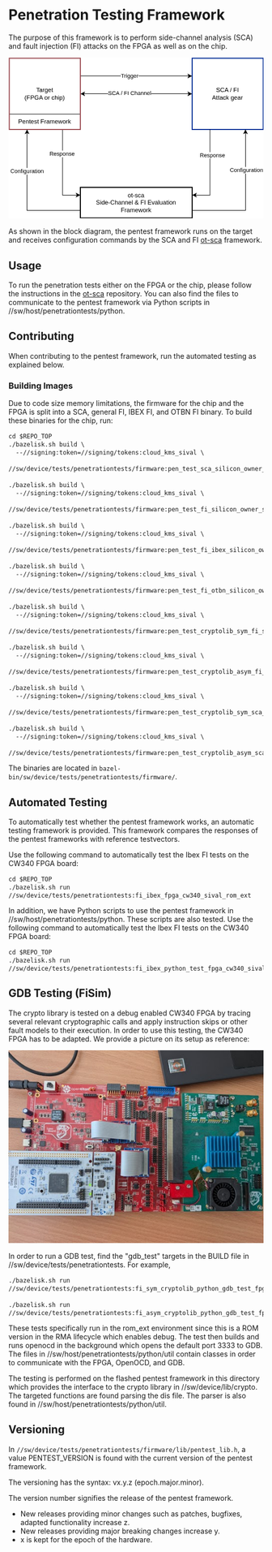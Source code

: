 # Penetration Testing Framework

The purpose of this framework is to perform side-channel analysis (SCA) and fault injection (FI) attacks on the FPGA as well as on the chip.

![Full hardware setup](pentest_setup.png)

As shown in the block diagram, the pentest framework runs on the target and receives configuration commands by the SCA and FI [ot-sca](https://github.com/lowRISC/ot-sca) framework.

## Usage

To run the penetration tests either on the FPGA or the chip, please follow the instructions in the [ot-sca](https://github.com/lowRISC/ot-sca) repository.
You can also find the files to communicate to the pentest framework via Python scripts in //sw/host/penetrationtests/python.

## Contributing

When contributing to the pentest framework, run the automated testing as explained below.

### Building Images

Due to code size memory limitations, the firmware for the chip and the FPGA is split into a SCA, general FI, IBEX FI, and OTBN FI binary. To build these binaries for the chip, run:
```console
cd $REPO_TOP
./bazelisk.sh build \
  --//signing:token=//signing/tokens:cloud_kms_sival \
  //sw/device/tests/penetrationtests/firmware:pen_test_sca_silicon_owner_sival_rom_ext

./bazelisk.sh build \
  --//signing:token=//signing/tokens:cloud_kms_sival \
  //sw/device/tests/penetrationtests/firmware:pen_test_fi_silicon_owner_sival_rom_ext

./bazelisk.sh build \
  --//signing:token=//signing/tokens:cloud_kms_sival \
  //sw/device/tests/penetrationtests/firmware:pen_test_fi_ibex_silicon_owner_sival_rom_ext

./bazelisk.sh build \
  --//signing:token=//signing/tokens:cloud_kms_sival \
  //sw/device/tests/penetrationtests/firmware:pen_test_fi_otbn_silicon_owner_sival_rom_ext

./bazelisk.sh build \
  --//signing:token=//signing/tokens:cloud_kms_sival \
  //sw/device/tests/penetrationtests/firmware:pen_test_cryptolib_sym_fi_silicon_owner_sival_rom_ext

./bazelisk.sh build \
  --//signing:token=//signing/tokens:cloud_kms_sival \
  //sw/device/tests/penetrationtests/firmware:pen_test_cryptolib_asym_fi_silicon_owner_sival_rom_ext

./bazelisk.sh build \
  --//signing:token=//signing/tokens:cloud_kms_sival \
  //sw/device/tests/penetrationtests/firmware:pen_test_cryptolib_sym_sca_silicon_owner_sival_rom_ext

./bazelisk.sh build \
  --//signing:token=//signing/tokens:cloud_kms_sival \
  //sw/device/tests/penetrationtests/firmware:pen_test_cryptolib_asym_sca_silicon_owner_sival_rom_ext
```

The binaries are located in `bazel-bin/sw/device/tests/penetrationtests/firmware/`.

## Automated Testing

To automatically test whether the pentest framework works, an automatic testing framework is provided.
This framework compares the responses of the pentest frameworks with reference testvectors.

Use the following command to automatically test the Ibex FI tests on the CW340 FPGA board:

```console
cd $REPO_TOP
./bazelisk.sh run //sw/device/tests/penetrationtests:fi_ibex_fpga_cw340_sival_rom_ext
```

In addition, we have Python scripts to use the pentest framework in //sw/host/penetrationtests/python.
These scripts are also tested.
Use the following command to automatically test the Ibex FI tests on the CW340 FPGA board:

```console
cd $REPO_TOP
./bazelisk.sh run //sw/device/tests/penetrationtests:fi_ibex_python_test_fpga_cw340_sival_rom_ext
```

## GDB Testing (FiSim)

The crypto library is tested on a debug enabled CW340 FPGA by tracing several relevant cryptographic calls and apply instruction skips or other fault models to their execution. In order to use this testing, the CW340 FPGA has to be adapted. We provide a picture on its setup as reference:

![CW340 debug setup](fi_sim_cw340_setup.png)

In order to run a GDB test, find the "gdb_test" targets in the BUILD file in //sw/device/tests/penetrationtests. For example,
```console
./bazelisk.sh run //sw/device/tests/penetrationtests:fi_sym_cryptolib_python_gdb_test_fpga_cw340_rom_ext

./bazelisk.sh run //sw/device/tests/penetrationtests:fi_asym_cryptolib_python_gdb_test_fpga_cw340_rom_ext
```

These tests specifically run in the rom_ext environment since this is a ROM version in the RMA lifecycle which enables debug. The test then builds and runs openocd in the background which opens the default port 3333 to GDB. The files in //sw/host/penetrationtests/python/util contain classes in order to communicate with the FPGA, OpenOCD, and GDB.

The testing is performed on the flashed pentest framework in this directory which provides the interface to the crypto library in //sw/device/lib/crypto. The targeted functions are found parsing the dis file. The parser is also found in //sw/host/penetrationtests/python/util.

## Versioning

In `//sw/device/tests/penetrationtests/firmware/lib/pentest_lib.h`, a value PENTEST_VERSION is found with the current version of the pentest framework.

The versioning has the syntax: vx.y.z (epoch.major.minor).

The version number signifies the release of the pentest framework.
- New releases providing minor changes such as patches, bugfixes, adapted functionality increase z.
- New releases providing major breaking changes increase y.
- x is kept for the epoch of the hardware.
